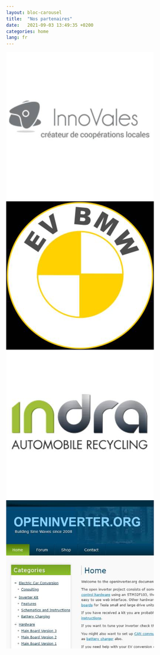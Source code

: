```yaml
---
layout: bloc-carousel
title:  "Nos partenaires"
date:   2021-09-03 13:49:35 +0200
categories: home
lang: fr
---
```


<div class="owl-carousel clients-carousel">
    <img src="/files/img/client-1.jpg" alt="partenaire1">
    <img src="/files/img/client-2.jpg" alt="partenaire2">
    <img src="/files/img/client-3.jpg" alt="partenaire3">
    <img src="/files/img/client-4.jpg" alt="partenaire4">
</div>